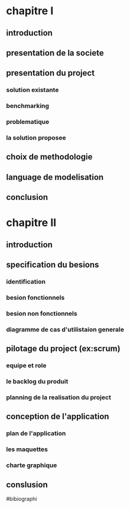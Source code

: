 # chapitre I

## introduction
 
## presentation de la societe
 
## presentation du project
### solution existante 
### benchmarking 
### problematique
### la solution proposee

## choix de methodologie

## language de modelisation

## conclusion 


# chapitre II

## introduction 

## specification du besions
### identification 
### besion fonctionnels
### besion non fonctionnels
### diagramme de cas d'utilistaion generale

## pilotage du project (ex:scrum)
### equipe et role 
### le backlog du produit
### planning de la realisation du project

## conception de l'application
### plan de l'application 
### les maquettes 
### charte graphique

## conslusion




#bibiographi

